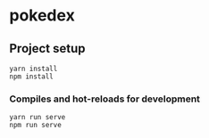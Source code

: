 # pokedex

## Project setup
```
yarn install
npm install
```

### Compiles and hot-reloads for development
```
yarn run serve
npm run serve
```